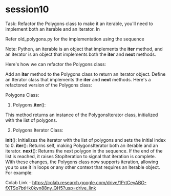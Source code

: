 # session10

Task:
Refactor the Polygons class to make it an iterable, you'll need to implement both an iterable and an iterator. In 

Refer old_polygons.py for the implementation using the sequence

Note:
Python, an iterable is an object that implements the __iter__ method, and an iterator is an object that implements both the __iter__ and __next__ methods.

Here's how we can refactor the Polygons class:

Add an __iter__ method to the Polygons class to return an iterator object.
Define an Iterator class that implements the __iter__ and __next__ methods.
Here's a refactored version of the Polygons class:

Polygons Class:

1. Polygons.__iter__():

This method returns an instance of the PolygonsIterator class, initialized with the list of polygons.

2. Polygons Iterator Class:

__init__(): Initializes the iterator with the list of polygons and sets the initial index to 0.
__iter__(): Returns self, making PolygonsIterator both an iterable and an iterator.
__next__(): Returns the next polygon in the sequence. If the end of the list is reached, it raises StopIteration to signal that iteration is complete.
With these changes, the Polygons class now supports iteration, allowing you to use it in loops or any other context that requires an iterable object. For example:

Colab Link  - https://colab.research.google.com/drive/1PrtCeyABG-fXTSo7btHk0kyn88ny_QH5?usp=drive_link